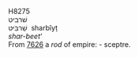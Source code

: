 <body>
  <p>H8275<br>  שׁרביט  <br> שַׁרבִּיטּ  ‎  sharbı̂yṭ  <br><i>shar-beet‘ </i><br>From <a href="h7626.htm">7626</a>  a <i>rod</i> of empire: - sceptre.<br></p>
 </body>